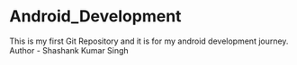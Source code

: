 # Android_Development
This is my first Git Repository and it is for my android development journey.
Author - Shashank Kumar Singh
